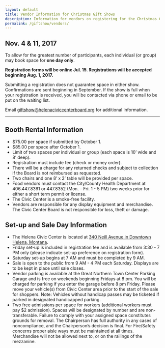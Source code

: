 ```yaml
---
layout: default
title: Vendor Information for Christmas Gift Shows
description: Information for vendors on registering for the Christmas Gift Shows.
permalink: /giftshow/vendors/
---
```


## Nov. 4 & 11, 2017

To allow for the greatest number of participants, each individual (or group) may book space for **one day only**.

**Registration forms will be online Jul. 15. Registrations will be accepted beginning Aug. 1, 2017.**

Submitting a registration does not guarantee space in either show.  Confirmations are sent beginning in September.  If the show is full when your registration is received, you will be contacted via phone or email to be put on the waiting list.

Email <giftshow@helenaciviccenterboard.org> for additional information.

----

## Booth Rental Information

* $75.00 per space if submitted by October 1.
* $85.00 per space after October 1.
* Limit of two spaces per individual or group (each space is 10’ wide and 8’ deep).
* Registration must include fee (check or money order).
* There will be a charge for any returned checks and subject to collection if the Board is not reimbursed as requested.
* Two chairs and one 8’ x 2’ table will be provided per space.
* Food vendors must contact the City/County Health Department at 406.447.8361 or 447.8352 (Mon. – Fri. 1 - 5 PM) two weeks prior for either a short term permit or license.
* The Civic Center is a smoke-free facility.
* Vendors are responsible for any display equipment and merchandise. The Civic Center Board is not responsible for loss, theft or damage.

## Set-up and Sale Day Information

* The Helena Civic Center is located at [340 Neill Avenue in Downtown Helena, Montana](http://www.helenaciviccenter.com/find-us.html).
* Friday set-up is included in registration fee and is available from 3:30 - 7 PM only (please indicate set-up preference on registration form).
* Saturday set-up begins at 7 AM and must be completed by 9 AM.
* Sale is open to the public from 9 AM - 4 PM each Saturday. Displays are to be kept in place until sale closes.
* Vendor parking is available at the Great Northern Town Center Parking Garage and is free on weekends beginning Fridays at 8 pm. You will be charged for parking if you enter the garage before 8 pm Friday. Please move your vehicle(s) from Civic Center area prior to the start of the sale for shoppers. Note: Vehicles without handicap passes may be ticketed if parked in designated handicapped parking.
* Two free admissions per space for workers (additional workers must pay $2 admission). Spaces will be designated by number and are non-transferable. Failure to comply with your assigned space constitutes grounds for removal. The Chairperson has full authority in any cases of noncompliance, and the Chairperson’s decision is final. For Fire/Safety concerns proper aisle ways must be maintained at all times. Merchandise will not be allowed next to, or on the railings of the mezzanine.
